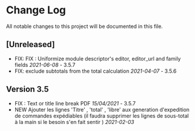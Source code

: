 # Change Log
All notable changes to this project will be documented in this file.

## [Unreleased]

- FIX: FIX : Uniformize module descriptor's editor, editor_url and family fields *2021-06-08* - 3.5.7
- FIX: exclude subtotals from the total calculation *2021-04-07* - 3.5.6

## Version 3.5

- FIX : Text or title line break PDF *15/04/2021* - 3.5.7
- NEW Ajouter les lignes 'Titre' , 'total' , 'libre' aux generation d'expedition de commandes expédiables (il faudra supprimer les lignes de sous-total à la main si le besoin s'en fait sentir ) *2021-02-03*

